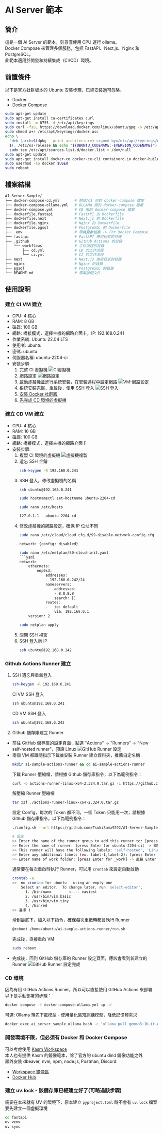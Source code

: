 # AI Server 範本

## 簡介
這是一個 AI Server 的範本，刻意僅使用 CPU 運行 ollama。  
Docker Compose 來管理多個服務，包括 FastAPI、Next.js、Nginx 和 PostgreSQL。  
此範本適用於開發和持續集成（CI/CD）環境。

## 前置條件
以下是官方社群版本的 Ubuntu 安裝步驟，已經安裝過可忽略。  
- Docker
- Docker Compose
```bash
sudo apt-get update
sudo apt-get install ca-certificates curl
sudo install -m 0755 -d /etc/apt/keyrings
sudo curl -fsSL https://download.docker.com/linux/ubuntu/gpg -o /etc/apt/keyrings/docker.asc
sudo chmod a+r /etc/apt/keyrings/docker.asc
echo \
  "deb [arch=$(dpkg --print-architecture) signed-by=/etc/apt/keyrings/docker.asc] https://download.docker.com/linux/ubuntu \
  $(. /etc/os-release && echo "${UBUNTU_CODENAME:-$VERSION_CODENAME}") stable" | \
  sudo tee /etc/apt/sources.list.d/docker.list > /dev/null
sudo apt-get update
sudo apt-get install docker-ce docker-ce-cli containerd.io docker-buildx-plugin docker-compose-plugin -y
sudo usermod -aG docker $USER
sudo reboot
```

## 檔案結構
```bash
AI-Server-Sample/
├── docker-compose-cd.yml       # 開發/CI 用的 docker-compose 檔案
├── docker-compose-ollama.yml   # OLLAMA 用的 docker-compose 檔案
├── docker-compose.yml          # CD 用的 docker-compose 檔案
├── dockerfile.fastapi          # FastAPI 的 Dockerfile
├── dockerfile.next             # Next.js 的 Dockerfile
├── dockerfile.nginx            # Nginx 的 Dockerfile
├── dockerfile.pgsql            # PostgreSQL 的 Dockerfile
├── .env                        # 環境變數檔案 -> For Docker Compose
├── fastapi                     # FastAPI 應用程式的目錄
├── .github                     # GitHub Actions 的目錄
│   └── workflows               # 工作流程的目錄
│       ├── cd.yml              # CD 的工作流程
│       └── ci.yml              # CI 的工作流程
├── next                        # Next.js 應用程式的目錄
├── nginx                       # Nginx 的目錄
├── pgsql                       # PostgreSQL 的目錄
└── README.md                   # 專案說明文件
```

## 使用說明

### 建立 CI VM 建立
- CPU: 4 核心
- RAM: 8 GB
- 磁碟: 100 GB
- 網路: 橋接模式，選擇主機的網路介面卡，IP: 192.168.0.241
- 作業系統: Ubuntu 22.04 LTS
- 使用者: ubuntu
- 密碼: ubuntu
- 伺服器名稱: ubuntu-2204-ci
- 安裝步驟:
  1. 完整 CI 虛擬機
    ![CI虛擬機](./img/vm-ci.png)
  2. 網路設定
    ![網路設定](./img/network-setting.png)
  3. 啟動虛擬機並進行系統安裝，在安裝過程中設定網路
    ![VM-網路設定](./img/ci-ipv4-config.png)
  4. 系統安裝完畢，重啟後，使用 SSH 登入
    ![SSH 登入](./img/ssh-login.png)
  5. [安裝 Docker 社群版](#前置條件)
  6. [先完成 CD 環境的虛擬機](#建立-cd-環境)

### 建立 CD VM 建立
- CPU: 4 核心
- RAM: 16 GB
- 磁碟: 100 GB
- 網路: 橋接模式，選擇主機的網路介面卡
- 安裝步驟:
  1. 複製 CI 環境的虛擬機
    ![虛擬機複製](./img/vm-clone.gif)
  2. 遺忘 SSH 金鑰
      ```bash
      ssh-keygen -R 192.168.0.241
      ```
  2. SSH 登入，修改虛擬機的名稱
      ```bash
      ssh ubuntu@192.168.0.241
      ```
      ```bash
      sudo hostnamectl set-hostname ubuntu-2204-cd
      ```
      ```bash
      sudo nano /etc/hosts
      ```
      ```bash
      127.0.1.1   ubuntu-2204-cd
      ```
  3. 修改虛擬機的網路設定，確保 IP 位址不同
      ```bash
      sudo nano /etc/cloud/cloud.cfg.d/99-disable-network-config.cfg
      ```
      ```bash
      network: {config: disabled}
      ```
      ```bash
      sudo nano /etc/netplan/50-cloud-init.yaml
      ```yaml
      network:
          ethernets:
              enp0s3:
                  addresses:
                  - 192.168.0.242/24
                  nameservers:
                      addresses:
                      - 8.8.8.8
                      search: []
                  routes:
                  -   to: default
                      via: 192.168.0.1
          version: 2
      ```
      ```bash
      sudo netplan apply
      ```
  4. 關閉 SSH 視窗
  5. SSH 登入新 IP
      ```bash
      ssh ubuntu@192.168.0.242
      ```

### Github Actions Runner 建立
1. SSH 遺忘與重新登入
    ```bash
    ssh-keygen -R 192.168.0.241
    ```
    CI VM SSH 登入
    ```bash
    ssh ubuntu@192.168.0.241
    ```
    CD VM SSH 登入
    ```bash
    ssh ubuntu@192.168.0.242
    ```
2. Github 儲存庫建立 Runner
  - 前往 GitHub 儲存庫的設定頁面，點選 "Actions" -> "Runners" -> "New self-hosted runner"，預設 Linux
    ![GitHub Runner 設定](./img/github-runner-add.gif)
  - 兩個 VM 都跟隨指示下載並安裝 Runner
      建立資料夾，推薦自定名稱
      ```bash
      mkdir ai-sample-actions-runner && cd ai-sample-actions-runner
      ```
      下載 Runner 壓縮檔，請根據 Github 儲存庫指令，以下為範例指令：
      ```bash
      curl -o actions-runner-linux-x64-2.324.0.tar.gz -L https://github.com/actions/runner/releases/download/v2.324.0/actions-runner-linux-x64-2.324.0.tar.gz
      ```
      解壓縮 Runner 壓縮檔
      ```bash
      tar xzf ./actions-runner-linux-x64-2.324.0.tar.gz
      ```
      設定 Config，每次的 Token 都不同，一個 Token 只能用一次，請根據 Github 儲存庫指令，以下為範例指令：
      ```bash
      ./config.sh --url https://github.com/TsukiSama9292/AI-Server-Sample --token BADCU6CIOZZ4UAVHPMNBEOTIHPBBO
      
      # 設定
      >> Enter the name of the runner group to add this runner to: [press Enter for Default] -> 直接 Enter，或輸入自定名稱
      >> Enter the name of runner: [press Enter for ubuntu-2204-ci] -> 直接 Enter，或輸入自定名稱
      >> This runner will have the following labels: 'self-hosted', 'Linux', 'X64' 
      >> Enter any additional labels (ex. label-1,label-2): [press Enter to skip] -> 輸入 ci 或 cd
      >> Enter name of work folder: [press Enter for _work] -> 直接 Enter
      ```
      通常要在每次重啟時執行 Runner，可以用 `crontab` 來設定自動啟動
      ```bash
      crontab -e
      >>  no crontab for ubuntu - using an empty one
          Select an editor.  To change later, run 'select-editor'.
            1. /bin/nano        <---- easiest
            2. /usr/bin/vim.basic
            3. /usr/bin/vim.tiny
            4. /bin/ed
      >> 選擇 1
      ```
      滑到最底下，加入以下指令，確保每次重啟時都會執行 Runner
      ```bash
      @reboot /home/ubuntu/ai-sample-actions-runner/run.sh
      ```
      完成後，直接重啟 VM
      ```bash
      sudo reboot
      ```
  - 完成後，回到 GitHub 儲存庫的 Runner 設定頁面，應該會看到新建立的 Runner
    ![GitHub Runner 設定完成](./img/github-runner-complete.png)

### CD 環境
因為有用 GitHub Actions Runner，所以可以直接使用 GitHub Actions 來部署  
以下是手動部署的步驟：
```bash
docker compose -f docker-compose-ollama.yml up -d
```
可選: Ollama 預先下載模型 - 使用量化感知訓練模型，降低記憶體需求
```bash
docker exec ai_server_sample_ollama bash -c "ollama pull gemma3:1b-it-qat"
```

### 開發環境不限，但必須有 Docker 和 Docker Compose
可以考慮使用 [Kasm Workspace](https://www.kasmweb.com/)  
本人也有提供 Kasm 的鏡像範本，除了官方的 ubuntu dind 鏡像功能之外  
額外安裝 dbeaver, nvm, npm, node.js, Postman, Discord  
- [Workspace 鏡像區](https://tsukisama9292.github.io/kasm_registry/)
- [Docker Hub](https://hub.docker.com/r/tsukisama9292/ubuntu-jammy-dind)

### 建立 uv.lock - 該儲存庫已經建立好了(可略過該步驟)
需要在本來就有 UV 的環境下，原本建立 `pyproject.toml` 時不會有 `uv.lock` 檔案  
要先建立一個虛擬環境
```bash
cd fastapi
uv venv
uv sync
```